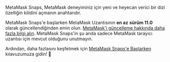 MetaMask Snaps, MetaMask deneyiminiz için yeni ve heyecan verici bir dizi özelliğin kilidini açmanın anahtarıdır.


MetaMask Snaps'e başlarken MetaMask Uzantısının **en az** **sürüm 11.0** olarak güncellendiğinden emin olun. [MetaMask'i güncelleme hakkında daha fazla bilgi alın](https://support.metamask.io/hc/en-us/articles/360060268452). MetaMask Snaps'in şu anda sadece MetaMask tarayıcı uzantısı için mevcut olduğunu unutmayın.


Ardından, daha fazlasını keşfetmek için [MetaMask Snaps'e Başlarken](https://support.metamask.io/hc/en-us/articles/18377120661019) kılavuzumuza gidin! 🚀

